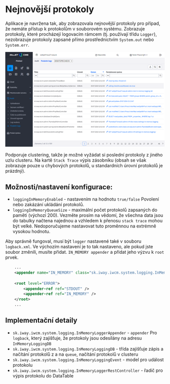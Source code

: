 # Nejnovější protokoly

Aplikace je navržena tak, aby zobrazovala nejnovější protokoly pro případ, že nemáte přístup k protokolům v souborovém systému. Zobrazuje protokoly, které procházejí logovacím rámcem (tj. používají třídu `Logger`), nezobrazuje protokoly zapsané přímo prostřednictvím `System.out` nebo `System.err`.

![](memory-logging.png)

Podporuje clustering, takže je možné vyžádat si poslední protokoly z jiného uzlu clusteru. Na kartě `Stack Trace` výpis zásobníku (obsah se však zobrazuje pouze u chybových protokolů, u standardních úrovní protokolů je prázdný).

## Možnosti/nastavení konfigurace:
- `loggingInMemoryEnabled` - nastavením na hodnotu `true/false` Povolení nebo zakázání ukládání protokolů.
- `loggingInMemoryQueueSize` - maximální počet protokolů zapsaných do paměti (výchozí 200). Vezměte prosím na vědomí, že všechna data jsou do tabulky načtena najednou a vzhledem k přenosu `stack trace` mohou být velké. Nedoporučujeme nastavovat tuto proměnnou na extrémně vysokou hodnotu.

Aby správně fungoval, musí být `logger` nastavené také v souboru `logback.xml`. Ve výchozím nastavení je to tak nastaveno, ale pokud jste soubor změnili, musíte přidat. `IN_MEMORY appender` a přidat jeho výzvu k `root` prvek.

```xml
    ...
    <appender name="IN_MEMORY" class="sk.iway.iwcm.system.logging.InMemoryLoggerAppender" />

    <root level="ERROR">
        <appender-ref ref="STDOUT" />
        <appender-ref ref="IN_MEMORY" />
    </root>
    ...
```

## Implementační detaily

- `sk.iway.iwcm.system.logging.InMemoryLoggerAppender` - `appender` Pro `logback`, který zajišťuje, že protokoly jsou odesílány na adresu `InMemoryLoggingDB`
- `sk.iway.iwcm.system.logging.InMemoryLoggingDB` - třída zajišťuje zápis a načítání protokolů z a na `queue`, načítání protokolů v clusteru
- `sk.iway.iwcm.system.logging.InMemoryLoggingEvent` - model pro událost protokolu
- `sk.iway.iwcm.system.logging.InMemoryLoggerRestController` - řadič pro výpis protokolu do DataTable
